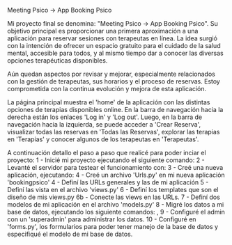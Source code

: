 Meeting Psico -> App Booking Psico

Mi proyecto final se denomina: "Meeting Psico -> App Booking Psico". Su objetivo principal es proporcionar una primera aproximación a una aplicación para reservar sesiones con terapeutas en línea. La idea surgió con la intención de ofrecer un espacio gratuito para el cuidado de la salud mental, accesible para todos, y al mismo tiempo dar a conocer las diversas opciones terapéuticas disponibles.

Aún quedan aspectos por revisar y mejorar, especialmente relacionados con la gestión de terapeutas, sus horarios y el proceso de reservas. Estoy comprometida con la continua evolución y mejora de esta aplicación.

La página principal muestra el 'home' de la aplicación con las distintas opciones de terapias disponibles online. En la barra de navegación hacia la derecha están los enlaces 'Log in' y 'Log out'. Luego, en la barra de navegación hacia la izquierda, se puede acceder a 'Crear Reserva', visualizar todas las reservas en 'Todas las Reservas', explorar las terapias en 'Terapias' y conocer algunos de los terapeutas en 'Terapeutas'.

A continuación detallo el paso a paso que realicé para poder inciar el proyecto:
1 - Inicié mi proyecto ejecutando el siguiente comando: <django-admin startproject Meetingpsico>
2 - Levanté el servidor para testear el funcionamiento con: <python manage.py runserver>
3 - Creé una nueva aplicación, ejecutando: <python manage.py startapp bookingpsico>
4 - Creé un archivo 'Urls.py' en mi nueva aplicación 'bookingpsico'
4 - Definí las URLs generales y las de mi aplicación
5 - Definí las vista en el archivo 'views.py'
6 - Definí los templates que son el diseño de mis views.py
6b - Conecte las views en las URLs.
7 - Definí dos modelos de mi aplicación en el archivo 'models.py'
8 - Migré los datos a mi base de datos, ejecutando los siguiente comandos: <python manage.py makemigrations>, <python manage.py migrate>
9 - Configuré el admin con un 'superadmin' para administrar los datos.
10 - Configuré en 'forms.py', los formularios para poder tener manejo de la base de datos y especifiqué el modelo de mi base de datos.
